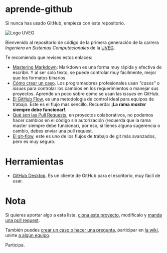 # aprende-github
Si nunca has usado GitHub, empieza con este repositorio.

![Logo UVEG](https://www.uveg.edu.mx/images/oferta/sistemascomputacionales.jpg)

Bienvenido al repositorio de código de la primera generación de la carrera 
_Ingeniera en Sistemas Computacionales_ de la [UVEG](https://uveg.mx).

Te recomiendo que revises estos enlaces:

- [Mastering Markdown](https://guides.github.com/features/mastering-markdown/): Markdown es una forma muy rápida y efectiva de escribir. Y al ser solo texto, se puede controlar muy fácilmente, mejor que los formatos binarios.
- [Cómo crear un caso](https://help.github.com/en/github/managing-your-work-on-github/creating-an-issue). Los programadores profesionales usan _"casos"_ o _issues_ para controlar los cambios en los requerimientos o manejar sus proyectos. Aprende un poco sobre como se usan las _issues_ en GitHub.
- [El GitHub Flow](https://guides.github.com/introduction/flow/), es una metodología de control ideal para equipos de trabajo. Este es el flujo mas sencillo. Recuerda: __¡La rama *master* siempre debe funcionar!__.
- [Qué son las Pull Requests](https://help.github.com/en/github/collaborating-with-issues-and-pull-requests/about-pull-requests), en proyectos colaborativos, no podemos hacer cambios en el código sin autorización (recuerda que la rama master siempre debe funcionar), por eso, si tienes alguna sugerencia o cambio, debes enviar una pull request.
- [El git-flow](https://danielkummer.github.io/git-flow-cheatsheet/index.es_ES.html), este es uno de los flujos de trabajo de git más avanzados, pero es muy seguro. 

# Herramientas
- [GitHub Desktop](https://desktop.github.com/). Es un cliente de GitHub para el escritorio, muy fácil de usar.


# Nota

Si quieres aportar algo a esta lista, [clona este proyecto](https://github.com/UVEG-ISC/aprende-github.git), modifícalo y [manda una pull request](https://github.com/UVEG-ISC/aprende-github/pulls). 

También puedes [crear un caso o hacer una pregunta](https://github.com/UVEG-ISC/aprende-github/issues), participar en [la wiki](https://github.com/UVEG-ISC/aprende-github/wiki), unirte [a algún equipo](https://github.com/orgs/UVEG-ISC/teams). 

Participa.